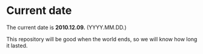 # Current date

The current date is **2010.12.09.** (YYYY.MM.DD.)

This repository will be good when the world ends, so we will know how long it lasted.